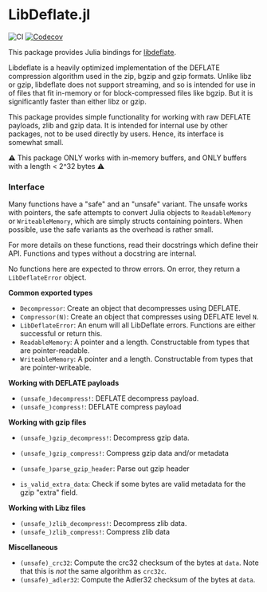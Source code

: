# LibDeflate.jl

![CI](https://github.com/jakobnissen/LibDeflate.jl/workflows/CI/badge.svg)
[![Codecov](https://codecov.io/gh/jakobnissen/LibDeflate.jl/branch/master/graph/badge.svg)](https://codecov.io/gh/jakobnissen/LibDeflate.jl)

This package provides Julia bindings for [libdeflate](https://github.com/ebiggers/libdeflate).

Libdeflate is a heavily optimized implementation of the DEFLATE compression algorithm used in the zip, bgzip and gzip formats. Unlike libz or gzip, libdeflate does not support streaming, and so is intended for use in of files that fit in-memory or for block-compressed files like bgzip. But it is significantly faster than either libz or gzip.

This package provides simple functionality for working with raw DEFLATE payloads, zlib and gzip data. It is intended for internal use by other packages, not to be used directly by users. Hence, its interface is somewhat small.

:warning: This package ONLY works with in-memory buffers, and ONLY buffers with a length < 2^32 bytes :warning: 

### Interface
Many functions have a  "safe" and an "unsafe" variant. The unsafe works with pointers, the safe attempts to convert Julia objects to `ReadableMemory` or `WriteableMemory`, which are simply structs containing pointers.
When possible, use the safe variants as the overhead is rather small.

For more details on these functions, read their docstrings which define their API.
Functions and types without a docstring are internal.

No functions here are expected to throw errors. On error, they return a `LibDeflateError` object.

__Common exported types__
* `Decompressor`: Create an object that decompresses using DEFLATE.
* `Compressor(N)`: Create an object that compresses using DEFLATE level `N`.
* `LibDeflateError`: An enum will all LibDeflate errors. Functions are either successful or return this.
* `ReadableMemory`: A pointer and a length. Constructable from types that are pointer-readable.
* `WriteableMemory`: A pointer and a length. Constructable from types that are pointer-writeable.

__Working with DEFLATE payloads__
* `(unsafe_)decompress!`: DEFLATE decompress payload.
* `(unsafe_)compress!`: DEFLATE compress payload

__Working with gzip files__
* `(unsafe_)gzip_decompress!`: Decompress gzip data.
* `(unsafe_)gzip_compress!`: Compress gzip data and/or metadata

* `(unsafe_)parse_gzip_header`: Parse out gzip header
* `is_valid_extra_data`: Check if some bytes are valid metadata for the gzip "extra" field.

__Working with Libz files__
* `(unsafe_)zlib_decompress!`: Decompress zlib data.
* `(unsafe_)zlib_compress!`: Compress zlib data

__Miscellaneous__
* `(unsafe)_crc32`: Compute the crc32 checksum of the bytes at `data`. Note that this is _not_ the same algorithm as `crc32c`.
* `(unsafe)_adler32`: Compute the Adler32 checksum of the bytes at `data`.

